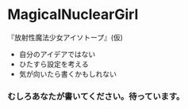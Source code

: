 # MagicalNuclearGirl
『放射性魔法少女アイソトープ』(仮)  
- 自分のアイデアではない  
- ひたすら設定を考える  
- 気が向いたら書くかもしれない
### むしろあなたが書いてください。待っています。
